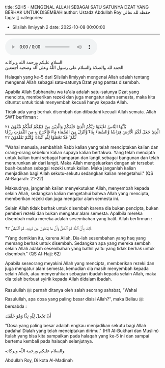 title: S2H5 - MENGENAL ALLAH SEBAGAI SATU SATUNYA DZAT YANG BERHAK
  UNTUK DISEMBAH
author: Ustadz Abdullah Roy حفظه لله تعالى
tags: []
categories:
  - Silsilah Ilmiyyah 2
date: 2022-10-08 00:00:00
---
<audio controls="" src="https://docs.google.com/uc?export=open&id=1zLIUtZaE2S7guZFxp5E8kN-irTQyVdyl"></audio>

<div class="dalil">
السلام عليكم ورحمة الله وبركاته
<br>
الحمد لله والصلاة والسلام على رسول اللَّهُ وعلى آله وصحبه أجمعين
</div>

Halaqah yang ke-5 dari Silsilah Ilmiyyah mengenai Allah adalah tentang mengenal Allah sebagai satu-satunya Dzat yang pantas disembah.

Apabila Allah Subhanahu wa ta'ala adalah satu-satunya Dzat yang mencipta, memberikan rezeki dan juga mengatur alam semesta, maka kita dituntut untuk tidak menyembah kecuali hanya kepada Allah.

Tidak ada yang berhak disembah dan diibadahi kecuali Allah semata. Allah SWT berfirman : 
<div class="dalil">
  يٰٓاَيُّهَا النَّاسُ اعْبُدُوْا رَبَّكُمُ الَّذِيْ خَلَقَكُمْ وَالَّذِيْنَ مِنْ قَبْلِكُمْ لَعَلَّكُمْ تَتَّقُوْنَ ٢١
  <br>
  الَّذِيْ جَعَلَ لَكُمُ الْاَرْضَ فِرَاشًا وَّالسَّمَاۤءَ بِنَاۤءً ۖوَّاَنْزَلَ مِنَ السَّمَاۤءِ مَاۤءً فَاَخْرَجَ بِهٖ مِنَ الثَّمَرٰتِ رِزْقًا لَّكُمْ ۚ فَلَا تَجْعَلُوْا لِلّٰهِ اَنْدَادًا وَّاَنْتُمْ تَعْلَمُوْنَ ٢٢
  <p>
  "Wahai manusia, sembahlah Rabb kalian yang telah menciptakan kalian dan orang-orang sebelum kalian supaya kalian bertakwa. Yang telah mencipta untuk kalian bumi sebagai hamparan dan langit sebagai bangunan dan telah menurunkan air dari langit. Maka Allah mengeluarkan dengan air tersebut buah-buahan sebagai rezeki untuk kalian. Maka janganlah kalian menjadikan bagi Allah sekutu-sekutu sedangkan kalian mengetahui." (QS Al-Baqarah: 21-22)
  </p>
</div>

Maksudnya, janganlah kalian menyekutukan Allah, menyembah kepada selain Allah, sedangkan kalian mengetahui bahwa Allah yang mencipta, memberikan rezeki dan juga mengatur alam semesta ini.

Selain Allah tidak berhak untuk disembah karena dia bukan pencipta, bukan pemberi rezeki dan bukan mengatur alam semesta. Apalbila mereka disembah maka mereka adalah sesembahan yang batil. Allah berfirman : 
<div class="dalil">
  ذَٰلِكَ بِأَنَّ ٱللَّهَ هُوَ ٱلۡحَقُّ وَأَنَّ مَا يَدۡعُونَ مِن دُونِهِۦ هُوَ ٱلۡبَٰطِلُ ٦٢
  <p>
  "Yang demikian itu, karena Allah, Dia-lah sesembahan yang haq yang memang berhak untuk disembah. Sedangkan apa yang mereka sembah selain Allah adalah sesembahan yang bathil yaitu yang tidak berhak untuk disembah." (QS Al-Hajj: 62)
  </p>
</div>

Apabila seseorang meyakini Allah yang mencipta, memberikan rezeki dan juga mengatur alam semesta, kemudian dia masih menyembah kepada selain Allah, atau menyerahkan sebagian ibadah kepada selain Allah, maka dia telah berbuat syirik kepada Allah didalam ibadah.

Rasulullah ﷺ pernah ditanya oleh salah seorang sahabat, "Wahai Rasulullah, apa dosa yang paling besar disisi Allah?", maka Beliau ﷺ bersabda : 
<div class="dalil">
  أَنْ تَجْعَلَ لِلّهِ نِدًّا وَهُوَ خَلَقَك
  <p>
  "Dosa yang paling besar adalah engkau menjadikan sekutu bagi Allah padahal Dialah yang telah menciptakan dirimu." (HR Al-Bukhari dan Muslim)
  Itulah yang bisa kita sampaikan pada halaqah yang ke-5 ini dan sampai bertemu kembali pada halaqah selanjutnya.
  </p>
</div>

<div class="dalil">
والسلام عليكم ورحمة اللّه وبركاته
</div>

<p class="signature">
Abdullah Roy, 
Di kota Al-Madinah
</p>
